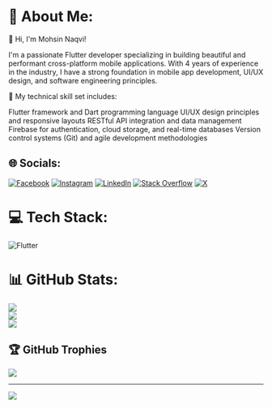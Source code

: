 # 💫 About Me:
👋 Hi, I'm Mohsin Naqvi!

I'm a passionate Flutter developer specializing in building beautiful and performant cross-platform mobile applications. With 4 years of experience in the industry, I have a strong foundation in mobile app development, UI/UX design, and software engineering principles.


🔧 My technical skill set includes:

Flutter framework and Dart programming language
UI/UX design principles and responsive layouts
RESTful API integration and data management
Firebase for authentication, cloud storage, and real-time databases
Version control systems (Git) and agile development methodologies


## 🌐 Socials:
[![Facebook](https://img.shields.io/badge/Facebook-%231877F2.svg?logo=Facebook&logoColor=white)](https://facebook.com/mohsinnaqvi606) [![Instagram](https://img.shields.io/badge/Instagram-%23E4405F.svg?logo=Instagram&logoColor=white)](https://instagram.com/mohsinnaqvi606) [![LinkedIn](https://img.shields.io/badge/LinkedIn-%230077B5.svg?logo=linkedin&logoColor=white)](https://linkedin.com/in/mohsinnaqvi606) [![Stack Overflow](https://img.shields.io/badge/-Stackoverflow-FE7A16?logo=stack-overflow&logoColor=white)](https://stackoverflow.com/users/mohsinnaqvi606) [![X](https://img.shields.io/badge/X-black.svg?logo=X&logoColor=white)](https://x.com/mohsinnaqvi606) 

# 💻 Tech Stack:
![Flutter](https://img.shields.io/badge/Flutter-%2302569B.svg?style=for-the-badge&logo=Flutter&logoColor=white)
# 📊 GitHub Stats:
![](https://github-readme-stats.vercel.app/api?username=mohsinnaqvi606&theme=dark&hide_border=false&include_all_commits=false&count_private=false)<br/>
![](https://github-readme-streak-stats.herokuapp.com/?user=mohsinnaqvi606&theme=dark&hide_border=false)<br/>
![](https://github-readme-stats.vercel.app/api/top-langs/?username=mohsinnaqvi606&theme=dark&hide_border=false&include_all_commits=false&count_private=false&layout=compact)

## 🏆 GitHub Trophies
![](https://github-profile-trophy.vercel.app/?username=mohsinnaqvi606&theme=radical&no-frame=true&no-bg=true&margin-w=4)

---
[![](https://visitcount.itsvg.in/api?id=mohsinnaqvi606&icon=0&color=0)](https://visitcount.itsvg.in)

<!-- Proudly created with GPRM ( https://gprm.itsvg.in ) -->
